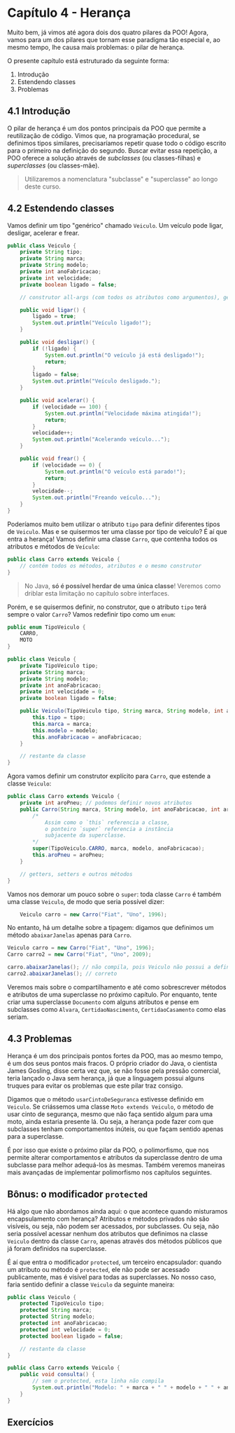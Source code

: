 # Capítulo 4 - Herança

Muito bem, já vimos até agora dois dos quatro pilares da POO! Agora, vamos para um dos pilares que tornam esse paradigma tão especial e, ao mesmo tempo, lhe causa mais problemas: o pilar de herança.

O presente capítulo está estruturado da seguinte forma:

1. Introdução
2. Estendendo classes
3. Problemas

## 4.1 Introdução

O pilar de herança é um dos pontos principais da POO que permite a reutilização de código. Vimos que, na programação procedural, se definimos tipos similares, precisaríamos repetir quase todo o código escrito para o primeiro na definição do segundo. Buscar evitar essa repetição, a POO oferece a solução através de *subclasses* (ou classes-filhas) e *superclasses* (ou classes-mãe).

> Utilizaremos a nomenclatura "subclasse" e "superclasse" ao longo deste curso.

## 4.2 Estendendo classes

Vamos definir um tipo "genérico" chamado `Veiculo`. Um veículo pode ligar, desligar, acelerar e frear.

```java
public class Veiculo {
    private String tipo;
    private String marca;
    private String modelo;
    private int anoFabricacao;
    private int velocidade;
    private boolean ligado = false;

    // construtor all-args (com todos os atributos como argumentos), getters e setters...

    public void ligar() {
        ligado = true;
        System.out.println("Veículo ligado!");
    }

    public void desligar() {
        if (!ligado) {
            System.out.println("O veículo já está desligado!");
            return;
        }
        ligado = false;
        System.out.println("Veículo desligado.");
    }

    public void acelerar() {
        if (velocidade == 100) {
            System.out.println("Velocidade máxima atingida!");
            return;
        }
        velocidade++;
        System.out.println("Acelerando veículo...");
    }

    public void frear() {
        if (velocidade == 0) {
            System.out.println("O veículo está parado!");
            return;
        }
        velocidade--;
        System.out.println("Freando veículo...");
    }
}
```

Poderíamos muito bem utilizar o atributo `tipo` para definir diferentes tipos de `Veiculo`. Mas e se quisermos ter uma classe por tipo de veículo? É aí que entra a herança! Vamos definir uma classe `Carro`, que contenha todos os atributos e métodos de `Veículo`:

```java
public class Carro extends Veiculo {
    // contém todos os métodos, atributos e o mesmo construtor
}
```

> No Java, **só é possível herdar de uma única classe**! Veremos como driblar esta limitação no capítulo sobre interfaces.

Porém, e se quisermos definir, no construtor, que o atributo `tipo` terá sempre o valor `Carro`? Vamos redefinir tipo como um `enum`:

```java
public enum TipoVeiculo {
    CARRO,
    MOTO
}

public class Veiculo {
    private TipoVeiculo tipo;
    private String marca;
    private String modelo;
    private int anoFabricacao;
    private int velocidade = 0;
    private boolean ligado = false;

    public Veiculo(TipoVeiculo tipo, String marca, String modelo, int anoFabricacao) {
        this.tipo = tipo;
        this.marca = marca;
        this.modelo = modelo;
        this.anoFabricacao = anoFabricacao;
    }

    // restante da classe
}
```

Agora vamos definir um construtor explícito para `Carro`, que estende a classe `Veiculo`:

```java
public class Carro extends Veiculo {
    private int aroPneu; // podemos definir novos atributos
    public Carro(String marca, String modelo, int anoFabricacao, int aroPneu) {
        /*
            Assim como o `this` referencia a classe,
            o ponteiro `super` referencia a instância
            subjacente da superclasse.
        */
        super(TipoVeiculo.CARRO, marca, modelo, anoFabricacao);
        this.aroPneu = aroPneu;
    }

    // getters, setters e outros métodos
}
```

Vamos nos demorar um pouco sobre o `super`: toda classe `Carro` é também uma classe `Veiculo`, de modo que seria possível dizer:

```java
    Veiculo carro = new Carro("Fiat", "Uno", 1996);
```

No entanto, há um detalhe sobre a tipagem: digamos que definimos um método `abaixarJanelas` apenas para `Carro`.

```java
Veiculo carro = new Carro("Fiat", "Uno", 1996);
Carro carro2 = new Carro("Fiat", "Uno", 2009);

carro.abaixarJanelas(); // não compila, pois Veiculo não possui a definição do método
carro2.abaixarJanelas(); // correto
```

Veremos mais sobre o compartilhamento e até como sobrescrever métodos e atributos de uma superclasse no próximo capítulo. Por enquanto, tente criar uma superclasse `Documento` com alguns atributos e pense em subclasses como `Alvara`, `CertidaoNascimento`, `CertidaoCasamento` como elas seriam.

## 4.3 Problemas

Herança é um dos principais pontos fortes da POO, mas ao mesmo tempo, é um dos seus pontos mais fracos. O próprio criador do Java, o cientista James Gosling, disse certa vez que, se não fosse pela pressão comercial, teria lançado o Java sem herança, já que a linguagem possui alguns truques para evitar os problemas que este pilar traz consigo.

Digamos que o método `usarCintoDeSeguranca` estivesse definido em `Veiculo`. Se criássemos uma classe `Moto extends Veiculo`, o método de usar cinto de segurança, mesmo que não faça sentido algum para uma moto, ainda estaria presente lá. Ou seja, a herança pode fazer com que subclasses tenham comportamentos inúteis, ou que façam sentido apenas para a superclasse.

É por isso que existe o próximo pilar da POO, o polimorfismo, que nos permite alterar comportamentos e atributos da superclasse dentro de uma subclasse para melhor adequá-los às mesmas. Também veremos maneiras mais avançadas de implementar polimorfismo nos capítulos seguintes.

## Bônus: o modificador `protected`

Há algo que não abordamos ainda aqui: o que acontece quando misturamos encapsulamento com herança? Atributos e métodos privados não são visíveis, ou seja, não podem ser acessados, por subclasses. Ou seja, não seria possível acessar nenhum dos atributos que definimos na classe `Veiculo` dentro da classe `Carro`, apenas através dos métodos públicos que já foram definidos na superclasse.

É aí que entra o modificador `protected`, um terceiro encapsulador: quando um atributo ou método é `protected`, ele não pode ser acessado publicamente, mas é visível para todas as superclasses. No nosso caso, faria sentido definir a classe `Veiculo` da seguinte maneira:

```java
public class Veiculo {
    protected TipoVeiculo tipo;
    protected String marca;
    protected String modelo;
    protected int anoFabricacao;
    protected int velocidade = 0;
    protected boolean ligado = false;

    // restante da classe
}

public class Carro extends Veiculo {
    public void consulta() {
        // sem o protected, esta linha não compila
        System.out.println("Modelo: " + marca + " " + modelo + " " + ano);
    }
}
```

## Exercícios